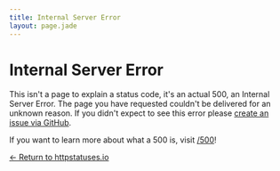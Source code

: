 ```yaml
---
title: Internal Server Error
layout: page.jade
---
```


# Internal Server Error

This isn't a page to explain a status code, it's an actual 500, an Internal Server Error. The page you have requested couldn't be delivered for an unknown reason. If you didn't expect to see this error please [create an issue via GitHub](https://github.com/citricsquid/httpstatuses/issues).

If you want to learn more about what a 500 is, visit [/500](/500)!

[&larr; Return to httpstatuses.io](/)
